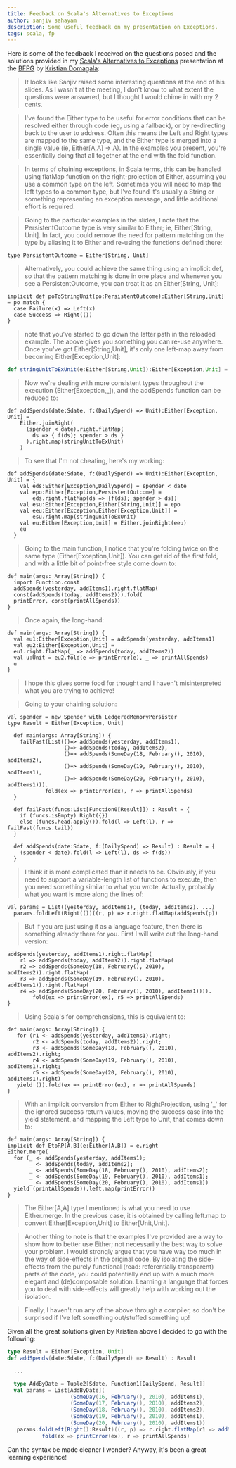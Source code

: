 ```yaml
---
title: Feedback on Scala's Alternatives to Exceptions
author: sanjiv sahayam
description: Some useful feedback on my presentation on Exceptions.
tags: scala, fp
---
```


Here is some of the feedback I received on the questions posed and the solutions provided in my [Scala's Alternatives to Exceptions](http://files.meetup.com/1443989/Scala%27s%20Alternatives%20to%20Exceptions.zip) presentation at the [BFPG](http://www.meetup.com/Brisbane-Functional-Programming-Group-BFG) by [Kristian Domagala](http://kristian-domagala.blogspot.com):

> It looks like Sanjiv raised some interesting questions at the end of his slides. As I wasn't at the meeting, I don't know to what extent the questions were answered, but I thought I would chime in with my 2 cents.

> I've found the Either type to be useful for error conditions that can be resolved either through code (eg, using a fallback), or by re-directing back to the user to address. Often this means the Left and Right types are mapped to the same type, and the Either type is merged into a single value (ie, Either[A,A] => A). In the examples you present, you're essentially doing that all together at the end with the fold function.

> In terms of chaining exceptions, in Scala terms, this can be handled using flatMap function on the right-projection of Either, assuming you use a common type on the left. Sometimes you will need to map the left types to a common type, but I've found it's usually a String or something representing an exception message, and little additional effort is required.

> Going to the particular examples in the slides, I note that the PersistentOutcome type is very similar to Either; ie, Either[String, Unit]. In fact, you could remove the need for pattern matching on the type by aliasing it to Either and re-using the functions defined there:

```{.scala}
type PersistentOutcome = Either[String, Unit]
```

> Alternatively, you could achieve the same thing using an implicit def, so that the pattern matching is done in one place and whenever you see a PersistentOutcome, you can treat it as an Either[String, Unit]:

```{.scala}
implicit def poToStringUnit(po:PersistentOutcome):Either[String,Unit] = po match {
  case Failure(x) => Left(x)
  case Success => Right(())
}
```

> note that you've started to go down the latter path in the reloaded example. The above gives you something you can re-use anywhere. Once you've got Either[String,Unit], it's only one left-map away from becoming Either[Exception,Unit]:

```{.scala .scrollx}
def stringUnitToExUnit(e:Either[String,Unit]):Either[Exception,Unit] = e.left.map(new Exception(_))
```

> Now we're dealing with more consistent types throughout the execution (Either[Exception,_]), and the addSpends function can be reduced to:

```{.scala}
def addSpends(date:Sdate, f:(DailySpend) => Unit):Either[Exception, Unit] =
    Either.joinRight(
      (spender < date).right.flatMap(
        ds => { f(ds); spender > ds }
      ).right.map(stringUnitToExUnit)
    )
```

> To see that I'm not cheating, here's my working:

```{.scala}
def addSpends(date:Sdate, f:(DailySpend) => Unit):Either[Exception, Unit] = {
    val eds:Either[Exception,DailySpend] = spender < date
    val epo:Either[Exception,PersistentOutcome] =
        eds.right.flatMap(ds => {f(ds); spender > ds})
    val esu:Either[Exception,Either[String,Unit]] = epo
    val eeu:Either[Exception,Either[Exception,Unit]] =
        esu.right.map(stringUnitToExUnit)
    val eu:Either[Exception,Unit] = Either.joinRight(eeu)
    eu
  }
```

> Going to the main function, I notice that you're folding twice on the same type (Either[Exception,Unit]). You can get rid of the first fold, and with a little bit of point-free style come down to:

```{.scala}
def main(args: Array[String]) {
  import Function.const
  addSpends(yesterday, addItems1).right.flatMap(
  const(addSpends(today, addItems2))).fold(
  printError, const(printAllSpends))
}
```

> Once again, the long-hand:

```{.scala}
def main(args: Array[String]) {
  val eu1:Either[Exception,Unit] = addSpends(yesterday, addItems1)
  val eu2:Either[Exception,Unit] =
  eu1.right.flatMap(_ => addSpends(today, addItems2))
  val u:Unit = eu2.fold(e => printError(e), _ => printAllSpends)
  u
}
```

> I hope this gives some food for thought and I haven't misinterpreted what you are trying to achieve!

> Going to your chaining solution:

```{.scala}
val spender = new Spender with LedgeredMemoryPersister
type Result = Either[Exception, Unit]

  def main(args: Array[String]) {
    failFast(List(()=> addSpends(yesterday, addItems1),
                  ()=> addSpends(today, addItems2),
                  ()=> addSpends(SomeDay(18, February(), 2010), addItems2),
                  ()=> addSpends(SomeDay(19, February(), 2010), addItems1),
                  ()=> addSpends(SomeDay(20, February(), 2010), addItems1))).
            fold(ex => printError(ex), r => printAllSpends)
  }

  def failFast(funcs:List[Function0[Result]]) : Result = {
    if (funcs.isEmpty) Right({})
    else (funcs.head.apply()).fold(l => Left(l), r => failFast(funcs.tail))
  }

  def addSpends(date:Sdate, f:(DailySpend) => Result) : Result = {
    (spender < date).fold(l => Left(l), ds => f(ds))
  }

```

> I think it is more complicated than it needs to be. Obviously, if you need to support a variable-length list of functions to execute, then you need something similar to what you wrote. Actually, probably what you want is more along the lines of:

```{.scala}
val params = List((yesterday, addItems1), (today, addItems2). ...)
  params.foldLeft(Right(())((r, p) => r.right.flatMap(addSpends(p))
```

> But if you are just using it as a language feature, then there is something already there for you. First I will write out the long-hand version:

```{.scala}
addSpends(yesterday, addItems1).right.flatMap(
    r1 => addSpends(today, addItems2)).right.flatMap(
    r2 => addSpends(SomeDay(18, February(), 2010), addItems2)).right.flatMap(
    r3 => addSpends(SomeDay(19, February(), 2010), addItems1)).right.flatMap(
    r4 => addSpends(SomeDay(20, February(), 2010), addItems1)))).
        fold(ex => printError(ex), r5 => printAllSpends)
}
```

> Using Scala's for comprehensions, this is equivalent to:

```{.scala}
def main(args: Array[String]) {
   for (r1 <- addSpends(yesterday, addItems1).right;
        r2 <- addSpends(today, addItems2)).right;
        r3 <- addSpends(SomeDay(18, February(), 2010), addItems2).right;
        r4 <- addSpends(SomeDay(19, February(), 2010), addItems1).right;
        r5 <- addSpends(SomeDay(20, February(), 2010), addItems1).right)
   yield ()).fold(ex => printError(ex), r => printAllSpends)
}
```

> With an implicit conversion from Either to RightProjection, using '_' for the ignored success return values, moving the success case into the yield statement, and mapping the Left type to Unit, that comes down to:

```{.scala}
def main(args: Array[String]) {
implicit def EtoRP[A,B](e:Either[A,B]) = e.right
Either.merge(
  for (_ <- addSpends(yesterday, addItems1);
       _ <- addSpends(today, addItems2);
       _ <- addSpends(SomeDay(18, February(), 2010), addItems2);
       _ <- addSpends(SomeDay(19, February(), 2010), addItems1);
       _ <- addSpends(SomeDay(20, February(), 2010), addItems1))
  yield (printAllSpends)).left.map(printError))
}
```

> The Either[A,A] type I mentioned is what you need to use Either.merge. In the previous case, it is obtained by calling left.map to convert Either[Exception,Unit] to Either[Unit,Unit].

> Another thing to note is that the examples I've provided are a way to show how to better use Either; not necessarily the best way to solve your problem. I would strongly argue that you have way too much in the way of side-effects in the original code. By isolating the side-effects from the purely functional (read: referentially transparent) parts of the code, you could potentially end up with a much more elegant and (de)composable solution. Learning a language that forces you to deal with side-effects will greatly help with working out the isolation.

> Finally, I haven't run any of the above through a compiler, so don't be surprised if I've left something out/stuffed something up!


Given all the great solutions given by Kristian above I decided to go with the following:

```{.scala .scrollx}
type Result = Either[Exception, Unit]
def addSpends(date:Sdate, f:(DailySpend) => Result) : Result

  ...

  type AddByDate = Tuple2[Sdate, Function1[DailySpend, Result]]
  val params = List[AddByDate](
                    (SomeDay(16, February(), 2010), addItems1),
                    (SomeDay(17, February(), 2010), addItems2),
                    (SomeDay(18, February(), 2010), addItems2),
                    (SomeDay(19, February(), 2010), addItems1),
                    (SomeDay(20, February(), 2010), addItems1))
   params.foldLeft(Right():Result)((r, p) => r.right.flatMap(r1 => addSpends(p._1, p._2))).
           fold(ex => printError(ex), r => printAllSpends)
```

Can the syntax be made cleaner I wonder? Anyway, it's been a great learning experience!